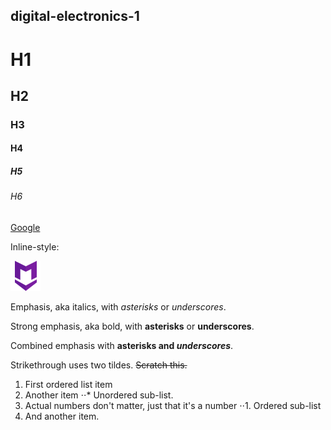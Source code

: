 ## digital-electronics-1

# H1
## H2
### H3
#### H4
##### H5
###### H6

[Google](https://www.google.com)

Inline-style: 

![alt text](https://github.com/adam-p/markdown-here/raw/master/src/common/images/icon48.png "Logo Title Text 1")

Emphasis, aka italics, with *asterisks* or _underscores_.

Strong emphasis, aka bold, with **asterisks** or __underscores__.

Combined emphasis with **asterisks and _underscores_**.

Strikethrough uses two tildes. ~~Scratch this.~~

1. First ordered list item
2. Another item
⋅⋅* Unordered sub-list. 
1. Actual numbers don't matter, just that it's a number
⋅⋅1. Ordered sub-list
4. And another item.
